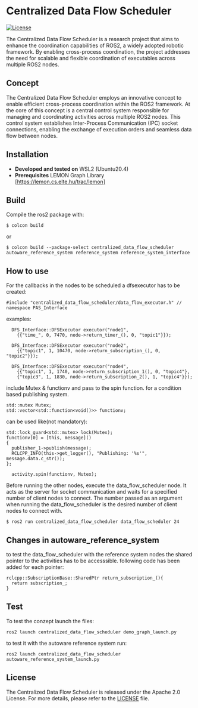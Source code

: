 # Centralized Data Flow Scheduler

[![License](https://img.shields.io/badge/License-Apache%202.0-blue.svg)](LICENSE)

The Centralized Data Flow Scheduler is a research project that aims to enhance the coordination capabilities of ROS2, a widely adopted robotic framework. By enabling cross-process coordination, the project addresses the need for scalable and flexible coordination of executables across multiple ROS2 nodes.

## Concept
The Centralized Data Flow Scheduler employs an innovative concept to enable efficient cross-process coordination within the ROS2 framework. At the core of this concept is a central control system responsible for managing and coordinating activities across multiple ROS2 nodes. This control system establishes Inter-Process Communication (IPC) socket connections, enabling the exchange of execution orders and seamless data flow between nodes.

## Installation

- **Developed and tested on** WSL2 (Ubuntu20.4)
- **Prerequisites** LEMON Graph Library [https://lemon.cs.elte.hu/trac/lemon]

## Build
Compile the ros2 package with:
```
$ colcon build
```
or
```
$ colcon build --package-select centralized_data_flow_scheduler autoware_reference_system reference_system reference_system_interface
```
## How to use
For the callbacks in the nodes to be scheduled a dfsexecutor has to be created:
```
#include "centralized_data_flow_scheduler/data_flow_executor.h" // namespace PAS_Interface
```
examples:
```
  DFS_Interface::DFSExecutor executor("node1",
    {{"time_", 0, 7470, node->return_timer_(), 0, "topic1"}});
```
```
  DFS_Interface::DFSExecutor executor("node2",
    {{"topic1", 1, 10470, node->return_subscription_(), 0, "topic2"}});
```
```
  DFS_Interface::DFSExecutor executor("node4",
    {{"topic1", 1, 1740, node->return_subscription_1(), 0, "topic4"},
    {"topic3", 1, 1830, node->return_subscription_2(), 1, "topic4"}});                                 
```
include Mutex & functionv and pass to the spin function. for a condition based publishing system.
```
std::mutex Mutex;
std::vector<std::function<void()>> functionv;
```
can be used like(not mandatory):
```
std::lock_guard<std::mutex> lock(Mutex);
functionv[0] = [this, message]()
{
  publisher_1->publish(message);
  RCLCPP_INFO(this->get_logger(), "Publishing: '%s'", message.data.c_str());
};
```
```
  activity.spin(functionv, Mutex); 
```

Before running the other nodes, execute the data_flow_scheduler node. It acts as the server for socket communication and waits for a specified number of client nodes to connect. The number passed as an argument when running the data_flow_scheduler is the desired number of client nodes to connect with.
```
$ ros2 run centralized_data_flow_scheduler data_flow_scheduler 24
```
## Changes in autoware_reference_system
to test the data_flow_scheduler with the reference system nodes the shared pointer to the activities has to be accesssible. following code has been added for each pointer:

```
rclcpp::SubscriptionBase::SharedPtr return_subscription_(){
  return subscription_;
}
```

## Test
To test the conzept launch the files:

```
ros2 launch centralized_data_flow_scheduler demo_graph_launch.py
```
to test it with the autoware reference system run:
```
ros2 launch centralized_data_flow_scheduler autoware_reference_system_launch.py
```

## License

The Centralized Data Flow Scheduler is released under the Apache 2.0 License. For more details, please refer to the [LICENSE](LICENSE) file.

